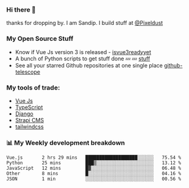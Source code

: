### Hi there 👋

thanks for dropping by.
I am Sandip. I build stuff at [@Pixeldust](github.com/pixeldust-in/)

###  **My Open Source Stuff**

 - Know if Vue Js version 3 is released -  [isvue3readyyet](https://github.com/sandiprb/isvue3readyyet)
 - A bunch of Python scripts to get stuff done 💤 💤 [stuff](https://github.com/sandiprb/stuff)
 - See all your starred Github repositories at one single place [github-telescope](https://github.com/sandiprb/github-telescope)



###  **My tools of trade:**
 - [Vue Js](https://github.com/vuejs/vue/)
 - [TypeScript](https://github.com/microsoft/TypeScript)
 - [Django](github.com/django/django)
 - [Strapi CMS](github.com/strapi/strapi)
 - [tailwindcss](https://github.com/tailwindlabs/tailwindcss)


###  📊 **My Weekly development breakdown**
<!--START_SECTION:waka-->
```text
Vue.js       2 hrs 29 mins   ███████████████████░░░░░░   75.54 % 
Python       25 mins         ███▒░░░░░░░░░░░░░░░░░░░░░   13.12 % 
JavaScript   12 mins         █▓░░░░░░░░░░░░░░░░░░░░░░░   06.48 % 
Other        8 mins          █░░░░░░░░░░░░░░░░░░░░░░░░   04.16 % 
JSON         1 min           ░░░░░░░░░░░░░░░░░░░░░░░░░   00.56 % 
```
<!--END_SECTION:waka-->
